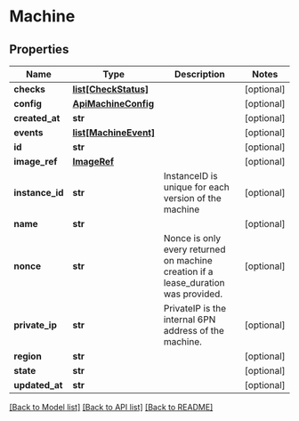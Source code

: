 # Machine

## Properties
Name | Type | Description | Notes
------------ | ------------- | ------------- | -------------
**checks** | [**list[CheckStatus]**](CheckStatus.md) |  | [optional] 
**config** | [**ApiMachineConfig**](ApiMachineConfig.md) |  | [optional] 
**created_at** | **str** |  | [optional] 
**events** | [**list[MachineEvent]**](MachineEvent.md) |  | [optional] 
**id** | **str** |  | [optional] 
**image_ref** | [**ImageRef**](ImageRef.md) |  | [optional] 
**instance_id** | **str** | InstanceID is unique for each version of the machine | [optional] 
**name** | **str** |  | [optional] 
**nonce** | **str** | Nonce is only every returned on machine creation if a lease_duration was provided. | [optional] 
**private_ip** | **str** | PrivateIP is the internal 6PN address of the machine. | [optional] 
**region** | **str** |  | [optional] 
**state** | **str** |  | [optional] 
**updated_at** | **str** |  | [optional] 

[[Back to Model list]](../README.md#documentation-for-models) [[Back to API list]](../README.md#documentation-for-api-endpoints) [[Back to README]](../README.md)


